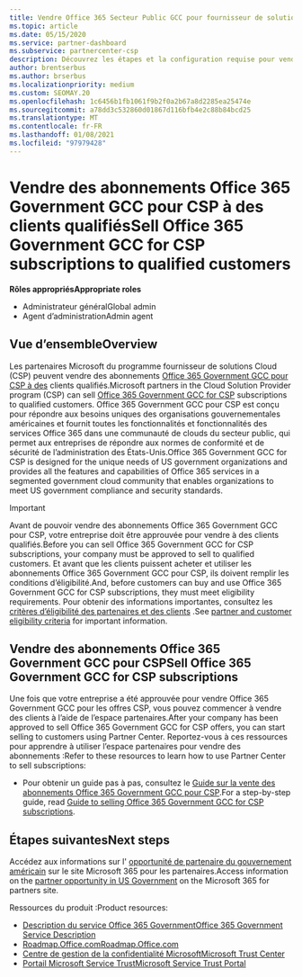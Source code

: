 ```yaml
---
title: Vendre Office 365 Secteur Public GCC pour fournisseur de solutions Cloud
ms.topic: article
ms.date: 05/15/2020
ms.service: partner-dashboard
ms.subservice: partnercenter-csp
description: Découvrez les étapes et la configuration requise pour vendre des abonnements à Office 365 Government GCC pour CSP à des clients qualifiés États-Unis Government ou à des entrepreneurs.
author: brentserbus
ms.author: brserbus
ms.localizationpriority: medium
ms.custom: SEOMAY.20
ms.openlocfilehash: 1c6456b1fb1061f9b2f0a2b67a8d2285ea25474e
ms.sourcegitcommit: a78dd3c532860d01867d116bfb4e2c88b84bcd25
ms.translationtype: MT
ms.contentlocale: fr-FR
ms.lasthandoff: 01/08/2021
ms.locfileid: "97979428"
---
```

# <a name="sell-office-365-government-gcc-for-csp-subscriptions-to-qualified-customers"></a><span data-ttu-id="50159-103">Vendre des abonnements Office 365 Government GCC pour CSP à des clients qualifiés</span><span class="sxs-lookup"><span data-stu-id="50159-103">Sell Office 365 Government GCC for CSP subscriptions to qualified customers</span></span>

<span data-ttu-id="50159-104">**Rôles appropriés**</span><span class="sxs-lookup"><span data-stu-id="50159-104">**Appropriate roles**</span></span>

- <span data-ttu-id="50159-105">Administrateur général</span><span class="sxs-lookup"><span data-stu-id="50159-105">Global admin</span></span>
- <span data-ttu-id="50159-106">Agent d’administration</span><span class="sxs-lookup"><span data-stu-id="50159-106">Admin agent</span></span>


## <a name="overview"></a><span data-ttu-id="50159-107">Vue d’ensemble</span><span class="sxs-lookup"><span data-stu-id="50159-107">Overview</span></span>

<span data-ttu-id="50159-108">Les partenaires Microsoft du programme fournisseur de solutions Cloud (CSP) peuvent vendre des abonnements [Office 365 Government GCC pour CSP à des](https://www.microsoft.com/microsoft-365/partners/governmentforCSP) clients qualifiés.</span><span class="sxs-lookup"><span data-stu-id="50159-108">Microsoft partners in the Cloud Solution Provider program (CSP) can sell [Office 365 Government GCC for CSP](https://www.microsoft.com/microsoft-365/partners/governmentforCSP) subscriptions to qualified customers.</span></span> <span data-ttu-id="50159-109">Office 365 Government GCC pour CSP est conçu pour répondre aux besoins uniques des organisations gouvernementales américaines et fournit toutes les fonctionnalités et fonctionnalités des services Office 365 dans une communauté de clouds du secteur public, qui permet aux entreprises de répondre aux normes de conformité et de sécurité de l’administration des États-Unis.</span><span class="sxs-lookup"><span data-stu-id="50159-109">Office 365 Government GCC for CSP is designed for the unique needs of US government organizations and provides all the features and capabilities of Office 365 services in a segmented government cloud community that enables organizations to meet US government compliance and security standards.</span></span> 

>[!IMPORTANT] 
><span data-ttu-id="50159-110">Avant de pouvoir vendre des abonnements Office 365 Government GCC pour CSP, votre entreprise doit être approuvée pour vendre à des clients qualifiés.</span><span class="sxs-lookup"><span data-stu-id="50159-110">Before you can sell Office 365 Government GCC for CSP subscriptions, your company must be approved to sell to qualified customers.</span></span> <span data-ttu-id="50159-111">Et avant que les clients puissent acheter et utiliser les abonnements Office 365 Government GCC pour CSP, ils doivent remplir les conditions d’éligibilité.</span><span class="sxs-lookup"><span data-stu-id="50159-111">And, before customers can buy and use Office 365 Government GCC for CSP subscriptions, they must meet eligibility requirements.</span></span> <span data-ttu-id="50159-112">Pour obtenir des informations importantes, consultez les [critères d’éligibilité des partenaires et des clients](csp-gcc-validate.md) .</span><span class="sxs-lookup"><span data-stu-id="50159-112">See [partner and customer eligibility criteria](csp-gcc-validate.md) for important information.</span></span>


## <a name="sell-office-365-government-gcc-for-csp-subscriptions"></a><span data-ttu-id="50159-113">Vendre des abonnements Office 365 Government GCC pour CSP</span><span class="sxs-lookup"><span data-stu-id="50159-113">Sell Office 365 Government GCC for CSP subscriptions</span></span>

<span data-ttu-id="50159-114">Une fois que votre entreprise a été approuvée pour vendre Office 365 Government GCC pour les offres CSP, vous pouvez commencer à vendre des clients à l’aide de l’espace partenaires.</span><span class="sxs-lookup"><span data-stu-id="50159-114">After your company has been approved to sell Office 365 Government GCC for CSP offers, you can start selling to customers using Partner Center.</span></span> <span data-ttu-id="50159-115">Reportez-vous à ces ressources pour apprendre à utiliser l’espace partenaires pour vendre des abonnements :</span><span class="sxs-lookup"><span data-stu-id="50159-115">Refer to these resources to learn how to use Partner Center to sell subscriptions:</span></span> 

- <span data-ttu-id="50159-116">Pour obtenir un guide pas à pas, consultez le [Guide sur la vente des abonnements Office 365 Government GCC pour CSP](https://go.microsoft.com/fwlink/?linkid=2007323).</span><span class="sxs-lookup"><span data-stu-id="50159-116">For a step-by-step guide, read [Guide to selling Office 365 Government GCC for CSP subscriptions](https://go.microsoft.com/fwlink/?linkid=2007323).</span></span>  


## <a name="next-steps"></a><span data-ttu-id="50159-117">Étapes suivantes</span><span class="sxs-lookup"><span data-stu-id="50159-117">Next steps</span></span>

<span data-ttu-id="50159-118">Accédez aux informations sur l' [opportunité de partenaire du gouvernement américain](https://www.microsoft.com/microsoft-365/partners/governmentforCSP) sur le site Microsoft 365 pour les partenaires.</span><span class="sxs-lookup"><span data-stu-id="50159-118">Access information on the [partner opportunity in US Government](https://www.microsoft.com/microsoft-365/partners/governmentforCSP) on the Microsoft 365 for partners site.</span></span>

<span data-ttu-id="50159-119">Ressources du produit :</span><span class="sxs-lookup"><span data-stu-id="50159-119">Product resources:</span></span>

- [<span data-ttu-id="50159-120">Description du service Office 365 Government</span><span class="sxs-lookup"><span data-stu-id="50159-120">Office 365 Government Service Description</span></span>](/office365/servicedescriptions/office-365-platform-service-description/office-365-us-government/office-365-us-government)
- [<span data-ttu-id="50159-121">Roadmap.Office.com</span><span class="sxs-lookup"><span data-stu-id="50159-121">Roadmap.Office.com</span></span>](https://products.office.com/business/office-365-roadmap)
- [<span data-ttu-id="50159-122">Centre de gestion de la confidentialité Microsoft</span><span class="sxs-lookup"><span data-stu-id="50159-122">Microsoft Trust Center</span></span>](https://www.microsoft.com/TrustCenter/)
- [<span data-ttu-id="50159-123">Portail Microsoft Service Trust</span><span class="sxs-lookup"><span data-stu-id="50159-123">Microsoft Service Trust Portal</span></span>](https://aka.ms/STP)
